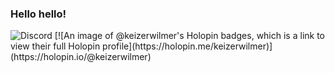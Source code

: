 ### Hello hello!

<img src="https://discord.c99.nl/widget/theme-1/688071575487905798.png" alt="Discord">
[![An image of @keizerwilmer's Holopin badges, which is a link to view their full Holopin profile](https://holopin.me/keizerwilmer)](https://holopin.io/@keizerwilmer)
